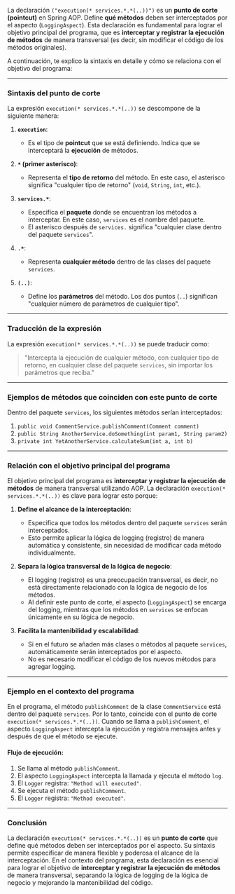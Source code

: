 La declaración `("execution(* services.*.*(..))")` es un **punto de corte (pointcut)** en Spring AOP. Define **qué métodos** deben ser interceptados por el aspecto (`LoggingAspect`). Esta declaración es fundamental para lograr el objetivo principal del programa, que es **interceptar y registrar la ejecución de métodos** de manera transversal (es decir, sin modificar el código de los métodos originales).

A continuación, te explico la sintaxis en detalle y cómo se relaciona con el objetivo del programa:

---

### **Sintaxis del punto de corte**

La expresión `execution(* services.*.*(..))` se descompone de la siguiente manera:

1. **`execution`**:
    - Es el tipo de **pointcut** que se está definiendo. Indica que se interceptará la **ejecución** de métodos.

2. **`*` (primer asterisco)**:
    - Representa el **tipo de retorno** del método. En este caso, el asterisco significa "cualquier tipo de retorno" (`void`, `String`, `int`, etc.).

3. **`services.*`**:
    - Especifica el **paquete** donde se encuentran los métodos a interceptar. En este caso, `services` es el nombre del paquete.
    - El asterisco después de `services.` significa "cualquier clase dentro del paquete `services`".

4. **`.*`**:
    - Representa **cualquier método** dentro de las clases del paquete `services`.

5. **`(..)`**:
    - Define los **parámetros** del método. Los dos puntos (`..`) significan "cualquier número de parámetros de cualquier tipo".

---

### **Traducción de la expresión**

La expresión `execution(* services.*.*(..))` se puede traducir como:

> "Intercepta la ejecución de cualquier método, con cualquier tipo de retorno, en cualquier clase del paquete `services`, sin importar los parámetros que reciba."

---

### **Ejemplos de métodos que coinciden con este punto de corte**

Dentro del paquete `services`, los siguientes métodos serían interceptados:

1. `public void CommentService.publishComment(Comment comment)`
2. `public String AnotherService.doSomething(int param1, String param2)`
3. `private int YetAnotherService.calculateSum(int a, int b)`

---

### **Relación con el objetivo principal del programa**

El objetivo principal del programa es **interceptar y registrar la ejecución de métodos** de manera transversal utilizando AOP. La declaración `execution(* services.*.*(..))` es clave para lograr esto porque:

1. **Define el alcance de la interceptación**:
    - Especifica que todos los métodos dentro del paquete `services` serán interceptados.
    - Esto permite aplicar la lógica de logging (registro) de manera automática y consistente, sin necesidad de modificar cada método individualmente.

2. **Separa la lógica transversal de la lógica de negocio**:
    - El logging (registro) es una preocupación transversal, es decir, no está directamente relacionado con la lógica de negocio de los métodos.
    - Al definir este punto de corte, el aspecto (`LoggingAspect`) se encarga del logging, mientras que los métodos en `services` se enfocan únicamente en su lógica de negocio.

3. **Facilita la mantenibilidad y escalabilidad**:
    - Si en el futuro se añaden más clases o métodos al paquete `services`, automáticamente serán interceptados por el aspecto.
    - No es necesario modificar el código de los nuevos métodos para agregar logging.

---

### **Ejemplo en el contexto del programa**

En el programa, el método `publishComment` de la clase `CommentService` está dentro del paquete `services`. Por lo tanto, coincide con el punto de corte `execution(* services.*.*(..))`. Cuando se llama a `publishComment`, el aspecto `LoggingAspect` intercepta la ejecución y registra mensajes antes y después de que el método se ejecute.

#### **Flujo de ejecución**:
1. Se llama al método `publishComment`.
2. El aspecto `LoggingAspect` intercepta la llamada y ejecuta el método `log`.
3. El `Logger` registra: `"Method will executed"`.
4. Se ejecuta el método `publishComment`.
5. El `Logger` registra: `"Method executed"`.

---

### **Conclusión**

La declaración `execution(* services.*.*(..))` es un **punto de corte** que define qué métodos deben ser interceptados por el aspecto. Su sintaxis permite especificar de manera flexible y poderosa el alcance de la interceptación. En el contexto del programa, esta declaración es esencial para lograr el objetivo de **interceptar y registrar la ejecución de métodos** de manera transversal, separando la lógica de logging de la lógica de negocio y mejorando la mantenibilidad del código.